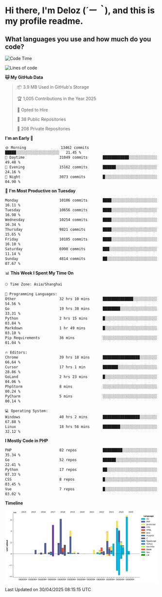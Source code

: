 # **Hi there, I'm Deloz (*´ー｀*), and this is my profile readme.**

## **What languages you use and how much do you code?**

<!--START_SECTION:waka-->
![Code Time](http://img.shields.io/badge/Code%20Time-6%2C269%20hrs%2045%20mins-blue)

![Lines of code](https://img.shields.io/badge/From%20Hello%20World%20I%27ve%20Written-56.4%20million%20lines%20of%20code-blue)

**🐱 My GitHub Data** 

> 📦 3.9 MB Used in GitHub's Storage 
 > 
> 🏆 1,005 Contributions in the Year 2025
 > 
> 💼 Opted to Hire
 > 
> 📜 38 Public Repositories 
 > 
> 🔑 208 Private Repositories 
 > 
**I'm an Early 🐤** 

```text
🌞 Morning                13462 commits       █████░░░░░░░░░░░░░░░░░░░░   21.45 % 
🌆 Daytime                31049 commits       ████████████░░░░░░░░░░░░░   49.48 % 
🌃 Evening                15162 commits       ██████░░░░░░░░░░░░░░░░░░░   24.16 % 
🌙 Night                  3073 commits        █░░░░░░░░░░░░░░░░░░░░░░░░   04.90 % 
```
📅 **I'm Most Productive on Tuesday** 

```text
Monday                   10106 commits       ████░░░░░░░░░░░░░░░░░░░░░   16.11 % 
Tuesday                  10656 commits       ████░░░░░░░░░░░░░░░░░░░░░   16.98 % 
Wednesday                10254 commits       ████░░░░░░░░░░░░░░░░░░░░░   16.34 % 
Thursday                 9821 commits        ████░░░░░░░░░░░░░░░░░░░░░   15.65 % 
Friday                   10105 commits       ████░░░░░░░░░░░░░░░░░░░░░   16.10 % 
Saturday                 6990 commits        ███░░░░░░░░░░░░░░░░░░░░░░   11.14 % 
Sunday                   4814 commits        ██░░░░░░░░░░░░░░░░░░░░░░░   07.67 % 
```


📊 **This Week I Spent My Time On** 

```text
🕑︎ Time Zone: Asia/Shanghai

💬 Programming Languages: 
Other                    32 hrs 10 mins      ██████████████░░░░░░░░░░░   54.56 % 
Go                       19 hrs 38 mins      ████████░░░░░░░░░░░░░░░░░   33.31 % 
Python                   2 hrs 15 mins       █░░░░░░░░░░░░░░░░░░░░░░░░   03.84 % 
Markdown                 1 hr 49 mins        █░░░░░░░░░░░░░░░░░░░░░░░░   03.10 % 
Pip Requirements         36 mins             ░░░░░░░░░░░░░░░░░░░░░░░░░   01.04 % 

🔥 Editors: 
Chrome                   39 hrs 18 mins      █████████████████░░░░░░░░   66.64 % 
Cursor                   17 hrs 1 min        ███████░░░░░░░░░░░░░░░░░░   28.86 % 
GoLand                   2 hrs 23 mins       █░░░░░░░░░░░░░░░░░░░░░░░░   04.06 % 
PhpStorm                 8 mins              ░░░░░░░░░░░░░░░░░░░░░░░░░   00.24 % 
PyCharm                  5 mins              ░░░░░░░░░░░░░░░░░░░░░░░░░   00.14 % 

💻 Operating System: 
Windows                  40 hrs 2 mins       █████████████████░░░░░░░░   67.88 % 
Linux                    18 hrs 56 mins      ████████░░░░░░░░░░░░░░░░░   32.12 % 
```

**I Mostly Code in PHP** 

```text
PHP                      82 repos            █████████░░░░░░░░░░░░░░░░   35.34 % 
Go                       52 repos            ██████░░░░░░░░░░░░░░░░░░░   22.41 % 
Python                   17 repos            ██░░░░░░░░░░░░░░░░░░░░░░░   07.33 % 
CSS                      8 repos             █░░░░░░░░░░░░░░░░░░░░░░░░   03.45 % 
Vue                      7 repos             █░░░░░░░░░░░░░░░░░░░░░░░░   03.02 % 
```



**Timeline**

![Lines of Code chart](https://raw.githubusercontent.com/deloz/deloz/main/assets/bar_graph.png)


 Last Updated on 30/04/2025 08:15:15 UTC
<!--END_SECTION:waka-->
